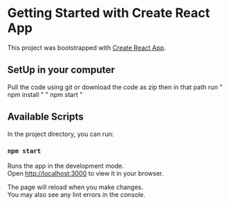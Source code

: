 # Getting Started with Create React App

This project was bootstrapped with [Create React App](https://github.com/facebook/create-react-app).


##  SetUp in your computer

Pull the code using git or download the code as zip
then in that path run " npm install "
                      " npm start "

## Available Scripts

In the project directory, you can run:

### `npm start`

Runs the app in the development mode.\
Open [http://localhost:3000](http://localhost:3000) to view it in your browser.

The page will reload when you make changes.\
You may also see any lint errors in the console.

